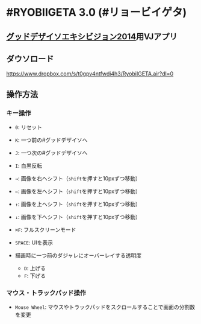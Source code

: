 # #RYOBIIGETA 3.0 (#リョービイゲタ)

## [グッドデザイソエキシビジョン2014](http://good.dezaiso.jp/)用VJアプリ


## ダウソロード

https://www.dropbox.com/s/t0gpv4ntfwdi4h3/RyobiIGETA.air?dl=0


## 操作方法

### キー操作
- `0`: リセット
- `K`: 一つ前の#グッドデザイソへ
- `J`: 一つ次の#グッドデザイソへ
- `I`: 白黒反転
- `→`: 画像を右へシフト（`shift`を押すと10pxずつ移動）
- `←`: 画像を左へシフト（`shift`を押すと10pxずつ移動）
- `↑`: 画像を上へシフト（`shift`を押すと10pxずつ移動）
- `↓`: 画像を下へシフト（`shift`を押すと10pxずつ移動）
- `⌘F`: フルスクリーンモード
- `SPACE`: UIを表示


- 描画時に一つ前のダジャレにオーバーレイする透明度
	- `D`: 上げる
	- `F`: 下げる
	
### マウス・トラックパッド操作
- `Mouse Wheel`: マウスやトラックパッドをスクロールすることで画面の分割数を変更
